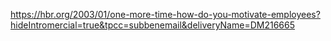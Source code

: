 https://hbr.org/2003/01/one-more-time-how-do-you-motivate-employees?hideIntromercial=true&tpcc=subbenemail&deliveryName=DM216665
